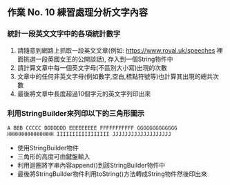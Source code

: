 ## 作業 No. 10 練習處理分析文字內容
 
### 統計一段英文文字中的各項統計數字
   1. 請隨意到網路上抓取一段英文文章(例如: https://www.royal.uk/speeches 裡面挑選一段英國女王的公開談話), 存入到一個String物件中
   2. 請計算文章中每一個英文字母(不區別大小寫)出現的次數
   3. 文章中的任何非英文字母(例如數字,空白,標點符號等)也計算其出現的總共次數
   4. 最後將文章中長度超過10個字元的英文字列印出來
### 利用StringBuilder來列印以下的三角形圖示
`
         A
        BBB
       CCCCC
      DDDDDDD
     EEEEEEEEE
    FFFFFFFFFFF
   GGGGGGGGGGGGG
  HHHHHHHHHHHHHHH
 IIIIIIIIIIIIIIIII
JJJJJJJJJJJJJJJJJJJ
`
   - 使用StringBuilder物件
   - 三角形的高度可由鍵盤輸入
   - 利用迴圈將字串內容append()到該StringBuilder物件中
   - 最後將StringBuilder物件利用toString()方法轉成String物件然後印出來
